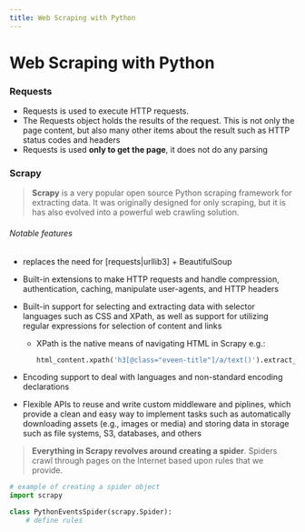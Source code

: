 ```yaml
---
title: Web Scraping with Python
---
```


# Web Scraping with Python

### Requests

- Requests is used to execute HTTP requests.
- The Requests object holds the results of the request. This is not only the page content, but also many other items about the result such as HTTP status codes and headers
- Requests is used __only to get the page__, it does not do any parsing

### Scrapy

> __Scrapy__ is a very popular open source Python scraping framework for extracting data. It was originally designed for only scraping, but it is has also evolved into a powerful web crawling solution.

###### Notable features

- replaces the need for [requests|urllib3] + BeautifulSoup

- Built-in extensions to make HTTP requests and handle compression, authentication, caching, manipulate user-agents, and HTTP headers

- Built-in support for selecting and extracting data with selector languages such as CSS and XPath, as well as support for utilizing regular expressions for selection of content and links

  - XPath is the native means of  navigating HTML in Scrapy e.g.:

    ```python
    html_content.xpath('h3[@class="eveen-title"]/a/text()').extract_first()
    ```



- Encoding support to deal with languages and non-standard encoding declarations

- Flexible APIs to reuse and write custom middleware and piplines, which provide a clean and easy way to implement tasks such as automatically downloading assets (e.g., images or media) and storing data in storage such as file systems, S3, databases, and others

> __Everything in Scrapy revolves around creating a spider__. Spiders crawl through pages on the Internet based upon rules that we provide.

```python
# example of creating a spider object
import scrapy

class PythonEventsSpider(scrapy.Spider):
    # define rules
```
